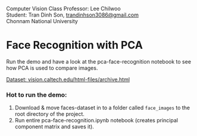 Computer Vision Class 
Professor: Lee Chilwoo   
Student: Tran Dinh Son, trandinhson3086@gmail.com     
Chonnam National University   

# Face Recognition with PCA
Run the demo and have a look at the pca-face-recognition notebook to see how PCA is used to compare images.

[Dataset: vision.caltech.edu/html-files/archive.html](http://www.vision.caltech.edu/html-files/archive.html)

### Hot to run the demo:
1. Download & move faces-dataset in to a folder called `face_images` to the root directory of the project.
2. Run entire pca-face-recognition.ipynb notebook (creates principal component matrix and saves it).
